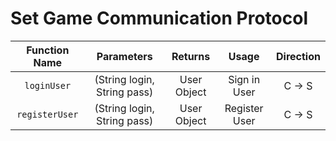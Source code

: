 # Set Game Communication Protocol

| Function Name   | Parameters                 | Returns     | Usage             | Direction |
|:---------------:|:--------------------------:|:----------: |:-----------------:|:---------:|
| `loginUser`     | (String login, String pass)| User Object | Sign in User      | C -> S    |
| `registerUser`  | (String login, String pass)| User Object | Register User     | C -> S    |
